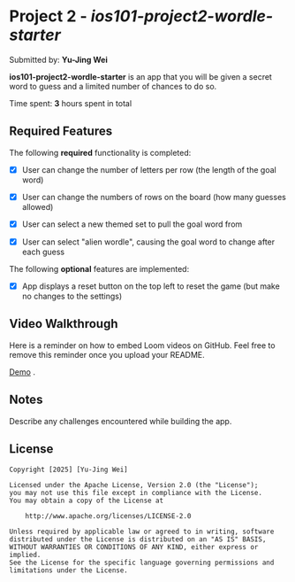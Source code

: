 # Project 2 - *ios101-project2-wordle-starter*

Submitted by: **Yu-Jing Wei**

**ios101-project2-wordle-starter** is an app that you will be given a secret word to guess and a limited number of chances to do so.

Time spent: **3** hours spent in total

## Required Features

The following **required** functionality is completed:

- [x] User can change the number of letters per row (the length of the goal word)
- [x] User can change the numbers of rows on the board (how many guesses allowed)
- [x] User can select a new themed set to pull the goal word from
- [x] User can select "alien wordle", causing the goal word to change after each guess


The following **optional** features are implemented:

- [x] App displays a reset button on the top left to reset the game (but make no changes to the settings)


## Video Walkthrough

Here is a reminder on how to embed Loom videos on GitHub. Feel free to remove this reminder once you upload your README. 

[Demo](https://github.com/user-attachments/assets/a64f3879-3958-470f-87a7-e8090897b677) .

## Notes





Describe any challenges encountered while building the app.

## License

    Copyright [2025] [Yu-Jing Wei]

    Licensed under the Apache License, Version 2.0 (the "License");
    you may not use this file except in compliance with the License.
    You may obtain a copy of the License at

        http://www.apache.org/licenses/LICENSE-2.0

    Unless required by applicable law or agreed to in writing, software
    distributed under the License is distributed on an "AS IS" BASIS,
    WITHOUT WARRANTIES OR CONDITIONS OF ANY KIND, either express or implied.
    See the License for the specific language governing permissions and
    limitations under the License.

